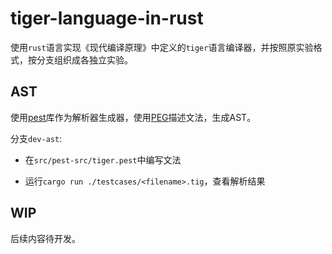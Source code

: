# tiger-language-in-rust

使用`rust`语言实现《现代编译原理》中定义的`tiger`语言编译器，并按照原实验格式，按分支组织成各独立实验。

## AST

使用[pest](https://pest.rs)库作为解析器生成器，使用[PEG](https://en.wikipedia.org/wiki/Parsing_expression_grammar)描述文法，生成AST。

分支`dev-ast`:

- 在`src/pest-src/tiger.pest`中编写文法

- 运行`cargo run ./testcases/<filename>.tig`，查看解析结果

## WIP

后续内容待开发。
